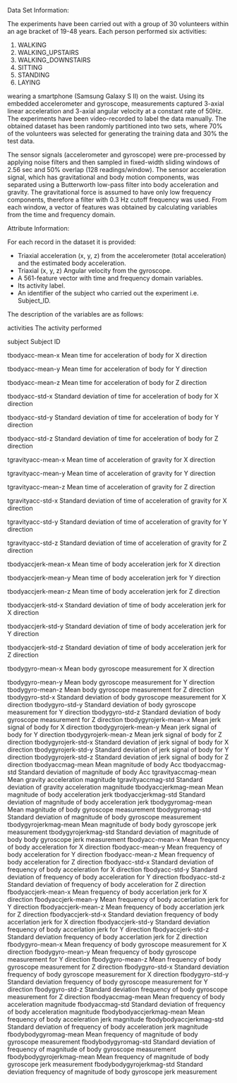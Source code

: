 Data Set Information:

The experiments have been carried out with a group of 30 volunteers within an age bracket of 19-48 years. Each person performed six activities:
1. WALKING
2. WALKING_UPSTAIRS
3. WALKING_DOWNSTAIRS
4. SITTING
5. STANDING
6. LAYING

wearing a smartphone (Samsung Galaxy S II) on the waist. Using its embedded accelerometer and gyroscope, measurements captured 3-axial linear acceleration and 3-axial angular velocity at a constant rate of 50Hz. The experiments have been video-recorded to label the data manually. The obtained dataset has been randomly partitioned into two sets, where 70% of the volunteers was selected for generating the training data and 30% the test data. 

The sensor signals (accelerometer and gyroscope) were pre-processed by applying noise filters and then sampled in fixed-width sliding windows of 2.56 sec and 50% overlap (128 readings/window). The sensor acceleration signal, which has gravitational and body motion components, was separated using a Butterworth low-pass filter into body acceleration and gravity. The gravitational force is assumed to have only low frequency components, therefore a filter with 0.3 Hz cutoff frequency was used. From each window, a vector of features was obtained by calculating variables from the time and frequency domain.

Attribute Information:

For each record in the dataset it is provided: 
- Triaxial acceleration (x, y, z) from the accelerometer (total acceleration) and the estimated body acceleration. 
- Triaxial (x, y, z) Angular velocity from the gyroscope. 
- A 561-feature vector with time and frequency domain variables. 
- Its activity label. 
- An identifier of the subject who carried out the experiment i.e. Subject_ID.

The description of the variables are as follows:

activities	The activity performed

subject	Subject ID

tbodyacc-mean-x	Mean time for acceleration of body for X direction

tbodyacc-mean-y	Mean time for acceleration of body for Y direction

tbodyacc-mean-z	Mean time for acceleration of body for Z direction

tbodyacc-std-x	Standard deviation of time for acceleration of body for X direction

tbodyacc-std-y	Standard deviation of time for acceleration of body for Y direction

tbodyacc-std-z	Standard deviation of time for acceleration of body for Z direction

tgravityacc-mean-x	Mean time of acceleration of gravity for X direction

tgravityacc-mean-y	Mean time of acceleration of gravity for Y direction

tgravityacc-mean-z	Mean time of acceleration of gravity for Z direction

tgravityacc-std-x	Standard deviation of time of acceleration of gravity for X direction

tgravityacc-std-y	Standard deviation of time of acceleration of gravity for Y direction

tgravityacc-std-z	Standard deviation of time of acceleration of gravity for Z direction

tbodyaccjerk-mean-x	Mean time of body acceleration jerk for X direction

tbodyaccjerk-mean-y	Mean time of body acceleration jerk for Y direction

tbodyaccjerk-mean-z	Mean time of body acceleration jerk for Z direction

tbodyaccjerk-std-x	Standard deviation of time of body acceleration jerk for X direction

tbodyaccjerk-std-y	Standard deviation of time of body acceleration jerk for Y direction

tbodyaccjerk-std-z	Standard deviation of time of body acceleration jerk for Z direction

tbodygyro-mean-x	Mean body gyroscope measurement for X direction

tbodygyro-mean-y	Mean body gyroscope measurement for Y direction
tbodygyro-mean-z	Mean body gyroscope measurement for Z direction
tbodygyro-std-x	Standard deviation of body gyroscope measurement for X direction
tbodygyro-std-y	Standard deviation of body gyroscope measurement for Y direction
tbodygyro-std-z	Standard deviation of body gyroscope measurement for Z direction
tbodygyrojerk-mean-x	Mean jerk signal of body for X direction
tbodygyrojerk-mean-y	Mean jerk signal of body for Y direction
tbodygyrojerk-mean-z	Mean jerk signal of body for Z direction
tbodygyrojerk-std-x	Standard deviation of jerk signal of body for X direction
tbodygyrojerk-std-y	Standard deviation of jerk signal of body for Y direction
tbodygyrojerk-std-z	Standard deviation of jerk signal of body for Z direction
tbodyaccmag-mean	Mean magnitude of body Acc
tbodyaccmag-std	Standard deviation of magnitude of body Acc
tgravityaccmag-mean	Mean gravity acceleration magnitude
tgravityaccmag-std	Standard deviation of gravity acceleration magnitude
tbodyaccjerkmag-mean	Mean magnitude of body acceleration jerk
tbodyaccjerkmag-std	Standard deviation of magnitude of body acceleration jerk
tbodygyromag-mean	Mean magnitude of body gyroscope measurement
tbodygyromag-std	Standard deviation of magnitude of body gyroscope measurement
tbodygyrojerkmag-mean	Mean magnitude of body body gyroscope jerk measurement
tbodygyrojerkmag-std	Standard deviation of magnitude of body body gyroscope jerk measurement
fbodyacc-mean-x	Mean frequency of body acceleration for X direction
fbodyacc-mean-y	Mean frequency of body acceleration for Y direction
fbodyacc-mean-z	Mean frequency of body acceleration for Z direction
fbodyacc-std-x	Standard deviation of frequency of body acceleration for X direction
fbodyacc-std-y	Standard deviation of frequency of body acceleration for Y direction
fbodyacc-std-z	Standard deviation of frequency of body acceleration for Z direction
fbodyaccjerk-mean-x	Mean frequency of body accerlation jerk for X direction
fbodyaccjerk-mean-y	Mean frequency of body accerlation jerk for Y direction
fbodyaccjerk-mean-z	Mean frequency of body accerlation jerk for Z direction
fbodyaccjerk-std-x	Standard deviation frequency of body accerlation jerk for X direction
fbodyaccjerk-std-y	Standard deviation frequency of body accerlation jerk for Y direction
fbodyaccjerk-std-z	Standard deviation frequency of body accerlation jerk for Z direction
fbodygyro-mean-x	Mean frequency of body gyroscope measurement for X direction
fbodygyro-mean-y	Mean frequency of body gyroscope measurement for Y direction
fbodygyro-mean-z	Mean frequency of body gyroscope measurement for Z direction
fbodygyro-std-x	Standard deviation frequency of body gyroscope measurement for X direction
fbodygyro-std-y	Standard deviation frequency of body gyroscope measurement for Y direction
fbodygyro-std-z	Standard deviation frequency of body gyroscope measurement for Z direction
fbodyaccmag-mean	Mean frequency of body acceleration magnitude
fbodyaccmag-std	Standard deviation of frequency of body acceleration magnitude
fbodybodyaccjerkmag-mean	Mean frequency of body acceleration jerk magnitude
fbodybodyaccjerkmag-std	Standard deviation of frequency of body acceleration jerk magnitude
fbodybodygyromag-mean	Mean frequency of magnitude of body gyroscope measurement
fbodybodygyromag-std	Standard deviation of frequency of magnitude of body gyroscope measurement
fbodybodygyrojerkmag-mean	Mean frequency of magnitude of body gyroscope jerk measurement
fbodybodygyrojerkmag-std	Standard deviation frequency of magnitude of body gyroscope jerk measurement

